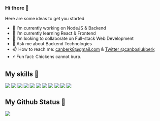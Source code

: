 ### Hi there 👋

<!--
**canboslukberk/canboslukberk** is a ✨ _special_ ✨ repository because its `README.md` (this file) appears on your GitHub profile.
-->

Here are some ideas to get you started:

- 🔭 I’m currently working on NodeJS & Backend
- 🌱 I’m currently learning React & Frontend
- 👯 I’m looking to collaborate on Full-stack Web Development
- 💬 Ask me about Backend Technologies
- 📫 How to reach me: [canberk8@gmail.com](mailto:canberk8@gmail.com) & [Twitter @canboslukberk](https://twitter.com/canboslukberk)
- ⚡ Fun fact: Chickens cannot burp.


## My skills 🚀
![](https://img.shields.io/badge/HTML5-E34F26?style=for-the-badge&logo=html5&logoColor=white)
![](https://img.shields.io/badge/JavaScript-F7DF1E?style=for-the-badge&logo=javascript&logoColor=black)
![](https://img.shields.io/badge/Node.js-43853D?style=for-the-badge&logo=node.js&logoColor=white)
![](https://img.shields.io/badge/CSS3-1572B6?style=for-the-badge&logo=css3&logoColor=white)
![](https://img.shields.io/badge/Express.js-404D59?style=for-the-badge)
![](https://img.shields.io/badge/React-20232A?style=for-the-badge&logo=react&logoColor=61DAFB)
![](https://img.shields.io/badge/Bootstrap-563D7C?style=for-the-badge&logo=bootstrap&logoColor=white)
![](https://img.shields.io/badge/Material--UI-0081CB?style=for-the-badge&logo=material-ui&logoColor=white)
![](https://img.shields.io/badge/Redux-593D88?style=for-the-badge&logo=redux&logoColor=white)
![](https://img.shields.io/badge/Netlify-00C7B7?style=for-the-badge&logo=netlify&logoColor=white)
![](https://img.shields.io/badge/figma-0AC97F?style=for-the-badge&logo=figma&logoColor=white)

## My Github Status 🦸

![](https://github-readme-stats.vercel.app/api?username=canboslukberk&show_icons=true&bg_color=45,fc00ff,00dbde&title_color=fff&text_color=fff)
